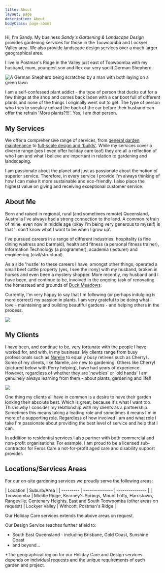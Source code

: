 ```yaml
---
title: About
layout: page
description: About
bodyClass: page-about
---
```


Hi, I'm Sandy. My business _Sandy's Gardening & Landscape Design_ provides gardening services for those in the Toowoomba and Lockyer Valley area. We also provide landscape design services over a much larger geographical area. 

I live in Postman's Ridge in the Valley just east of Toowoomba with my husband, mum, youngest son and Rex our very spoilt German Shepherd. 

![A German Shepherd being scratched by a man with both laying on a green lawn](../../images/about/rex_and_david_optimised.jpg "Rex being spoiled")

I am a self-confessed plant addict - the type of person that ducks out for a few things at the shop and comes back laden with a car boot full of different plants and none of the things I originally went out to get.  The type of person who tries to sneakily unload the back of the car before their husband can offer the refrain 'More plants?!!!'. Yes, I am *that* person.


## My Services

We offer a comprehensive range of services, from [general garden maintenance](/gardening/) to [full-scale design and 'builds'](/design/). While my services cover a diverse range (yes I even offer holiday care too!) they are all a reflection of who I am and what I believe are important in relation to gardening and landscaping. 

I am passionate about the planet and just as passionate about the notion of superior service. Therefore, in every service I provide I'm always thinking of how I can make it more sustainable and eco-friendly. I also place the highest value on giving and receiving exceptional customer service.   

## About Me

Born and raised in regional, rural (and sometimes remote) Queensland, Australia I've always had a strong connection to the land. A common refrain of mine, even now in middle age (okay I'm being very generous to myself) is that 'I don't know what I want to be when I grow up'. 

I've pursued careers in a range of different industries: hospitality (a fine dining waitress and barmaid), health and fitness (a personal fitness trainer), Information Technology (a programmer), academia (lecturer) and engineering (civil/structural). 

As a side 'hustle' to these careers I have, amongst other things, operated a small beef cattle property (yes, I see the irony) with my husband, broken in horses and even been a mystery shopper. More recently, my husband and I have been, and continue to be, involved in the ongoing task of renovating the homestead and grounds of [Duck Meadows](/projects/duck_meadows/).

Currently, I'm very happy to say that I'm following (or perhaps indulging is more correct) my passion in plants. I am very grateful to be doing what I love - maintaining and building beautiful gardens - and helping others in the process.

![](../../images/about/me_wheelbarrow_optimised.jpg)

## My Clients

I have been, and continue to be, very fortunate with the people I have worked for, and with, in my business. My clients range from busy professionals such as [Narelle](/projects/narelle/) <link here> to equally busy retirees such as Cherryl <see link here>. Some of my clients, like Narelle, are new to gardening. Others like Cherryl (pictured below with Perry helping), have had years of experience. However, regardless of whether they are 'newbies' or 'old hands' I am genuinely always learning from them - about plants, gardening and life!!

![](../../images/about/cherryl_and_perry_optimised.jpg)

One thing my clients all have in common is a desire to have their garden looking their absolute best. Which is great, because it's what I want too. This is why I consider my relationship with my clients as a partnership. Sometimes this means taking a leading role and sometimes it means I'm in more of a supporting role. Regardless of how involved I am and what role I take I'm passionate about providing the best level of service and help that I can. 

In addition to residential services I also partner with both commercial and non-profit organisations. For example, I am proud to be a licensed sub-contractor for Feros Care <link here> a not-for-profit aged care and disability support provider. 

## Locations/Services Areas
For our on-site gardening services we proudly serve the following areas: 


| Location       | Suburb/Area   |
| --------- | --------------- | --------------- |
| Toowoomba | Middle Ridge, Kearney's Springs, Mount Lofty, Harristown, Rangeville, Centenary Heights, East and South Toowoomba (other areas on request) |
Lockyer Valley | Withcott, Postman's Ridge |

Our Holiday Care services extends the above areas on request.

Our Design Service reaches further afield to:

- South East Queensland - including Brisbane, Gold Coast, Sunshine Coast 
- and beyond... 
 
*The geographical region for our Holiday Care and Design services depends on individual requests and the unique requirements of each garden and project.